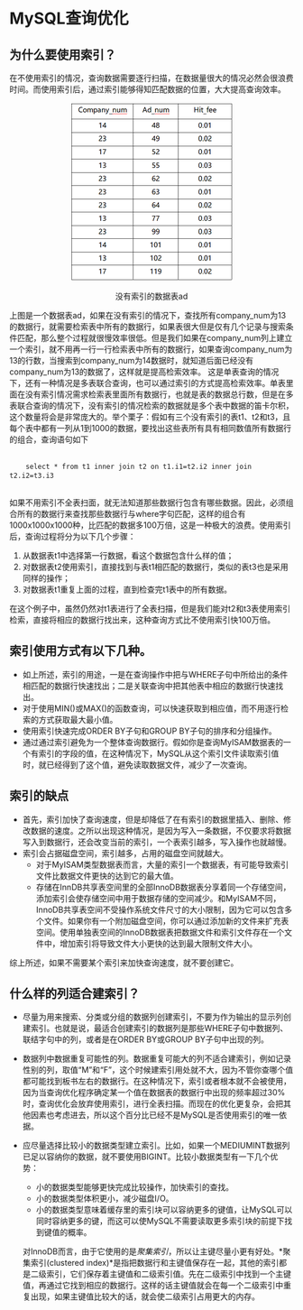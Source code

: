 # MySQL查询优化
## 为什么要使用索引？
在不使用索引的情况，查询数据需要逐行扫描，在数据量很大的情况必然会很浪费时间。而使用索引后，通过索引能够得知匹配数据的位置，大大提高查询效率。
<div align=center>
  <img src="https://github.com/qinchunabng/ReadingNotes/blob/master/images/table_ad.png" alt="没有索引的数据表ad" title="没有索引的数据表ad"/>
  <p>没有索引的数据表ad</p>
</div>
上图是一个数据表ad，如果在没有索引的情况下，查找所有company_num为13的数据行，就需要检索表中所有的数据行，如果表很大但是仅有几个记录与搜索条件匹配，那么整个过程就很慢效率很低。但是我们如果在company_num列上建立一个索引，就不用再一行一行检索表中所有的数据行，如果查询company_num为13的行数，当搜索到company_num为14数据时，就知道后面已经没有company_num为13的数据了，这样就是提高检索效率。
这是单表查询的情况下，还有一种情况是多表联合查询，也可以通过索引的方式提高检索效率。单表里面在没有索引情况需求检索表里面所有数据行，也就是表的数据总行数，但是在多表联合查询的情况下，没有索引的情况检索的数据就是多个表中数据的笛卡尔积，这个数量将会是非常庞大的。举个栗子：假如有三个没有索引的表t1、t2和t3，且每个表中都有一列从1到1000的数据，要找出这些表所有具有相同数值所有数据行的组合，查询语句如下
<pre>
  <code>
    select * from t1 inner join t2 on t1.i1=t2.i2 inner join t2.i2=t3.i3
  </code>
</pre>
如果不用索引不全表扫面，就无法知道那些数据行包含有哪些数据。因此，必须组合所有的数据行来查找那些数据行与where字句匹配，这样的组合有1000x1000x1000种，比匹配的数据多100万倍，这是一种极大的浪费。使用索引后，查询过程将分为以下几个步骤：

1. 从数据表t1中选择第一行数据，看这个数据包含什么样的值；
2. 对数据表t2使用索引，直接找到与表t1相匹配的数据行，类似的表t3也是采用同样的操作；
3. 对数据表t1重复上面的过程，直到检查完t1表中的所有数据。

在这个例子中，虽然仍然对t1表进行了全表扫描，但是我们能对t2和t3表使用索引检索，直接将相应的数据行找出来，这种查询方式比不使用索引快100万倍。
## 索引使用方式有以下几种。
- 如上所述，索引的用途，一是在查询操作中把与WHERE子句中所给出的条件相匹配的数据行快速找出；二是关联查询中把其他表中相应的数据行快速找出。
- 对于使用MIN()或MAX()的函数查询，可以快速获取到相应值，而不用逐行检索的方式获取最大最小值。
- 使用索引快速完成ORDER BY子句和GROUP BY子句的排序和分组操作。
- 通过通过索引避免为一个整体查询数据行。假如你是查询MyISAM数据表的一个有索引的字段的值，在这种情况下，MySQL从这个索引文件读取索引值时，就已经得到了这个值，避免读取数据文件，减少了一次查询。
## 索引的缺点
- 首先，索引加快了查询速度，但是却降低了在有索引的数据里插入、删除、修改数据的速度。之所以出现这种情况，是因为写入一条数据，不仅要求将数据写入到数据行，还会改变当前的索引，一个表索引越多，写入操作也就越慢。
- 索引会占据磁盘空间，索引越多，占用的磁盘空间就越大。
  - 对于MyISAM类型数据表而言，大量的索引一个数据表，有可能导致索引文件比数据文件更快的达到它的最大值。
  - 存储在InnDB共享表空间里的全部InnoDB数据表分享着同一个存储空间，添加索引会使存储空间中用于数据存储的空间减少。和MyISAM不同，InnoDB共享表空间不受操作系统文件尺寸的大小限制，因为它可以包含多个文件。如果你有一个附加磁盘空间，你可以通过添加新的文件来扩充表空间。使用单独表空间的InnoDB数据表把数据文件和索引文件存在一个文件中，增加索引将导致文件大小更快的达到最大限制文件大小。

综上所述，如果不需要某个索引来加快查询速度，就不要创建它。
## 什么样的列适合建索引？
- 尽量为用来搜索、分类或分组的数据列创建索引，不要为作为输出的显示列创建索引。也就是说，最适合创建索引的数据列是那些WHERE子句中数据列、联结字句中的列，或者是在ORDER BY或GROUP BY子句中出现的列。
- 数据列中数据重复可能性的列。数据重复可能大的列不适合建索引，例如记录性别的列，取值“M”和“F”，这个时候建索引用处就不大，因为不管你查哪个值都可能找到板书左右的数据行。在这种情况下，索引或者根本就不会被使用，因为当查询优化程序确定某一个值在数据表的数据行中出现的频率超过30%时，查询优化会放弃使用索引，进行全表扫描。而现在的优化更复杂，会把其他因素也考虑进去，所以这个百分比已经不是MySQL是否使用索引的唯一依据。
- 应尽量选择比较小的数据类型建立索引。比如，如果一个MEDIUMINT数据列已足以容纳你的数据，就不要使用BIGINT。比较小数据类型有一下几个优势：
  - 小的数据类型能够更快完成比较操作，加快索引的查找。
  - 小的数据类型体积更小，减少磁盘I/O。
  - 小的数据类型意味着缓存里的索引块可以容纳更多的键值，让MySQL可以同时容纳更多的键，而这可以使MySQL不需要读取更多索引块的前提下找到键值的概率。
  
  对InnoDB而言，由于它使用的是*聚集索引*，所以让主键尽量小更有好处。*聚集索引(clustered index)*是指把数据行和主键值保存在一起，其他的索引都是二级索引，它们保存着主键值和二级索引值。先在二级索引中找到一个主键值，再通过它找到相应的数据行。这样的话主键值就会在每一个二级索引中重复出现，如果主键值比较大的话，就会使二级索引占用更大的内存。
  
